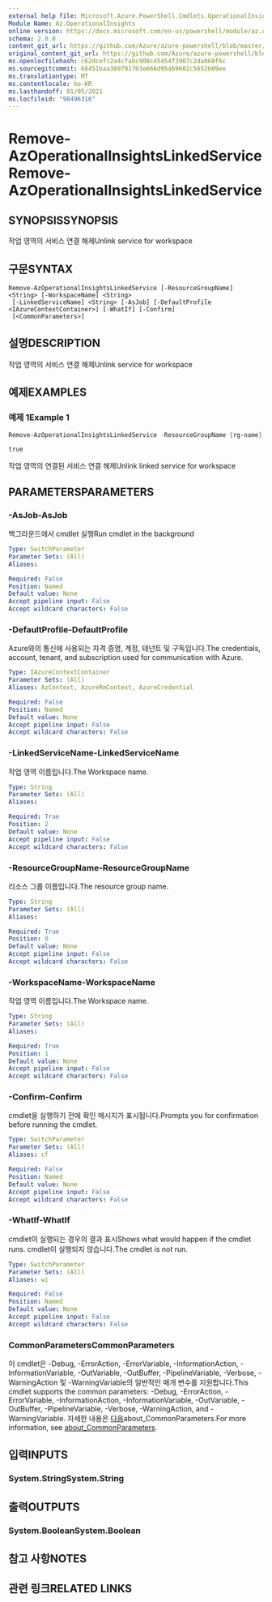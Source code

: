 ```yaml
---
external help file: Microsoft.Azure.PowerShell.Cmdlets.OperationalInsights.dll-Help.xml
Module Name: Az.OperationalInsights
online version: https://docs.microsoft.com/en-us/powershell/module/az.operationalinsights/remove-azoperationalinsightslinkedservice
schema: 2.0.0
content_git_url: https://github.com/Azure/azure-powershell/blob/master/src/OperationalInsights/OperationalInsights/help/Remove-AzOperationalInsightsLinkedService.md
original_content_git_url: https://github.com/Azure/azure-powershell/blob/master/src/OperationalInsights/OperationalInsights/help/Remove-AzOperationalInsightsLinkedService.md
ms.openlocfilehash: c62dcefc2a4cfabc908c45454f3907c2da060f6c
ms.sourcegitcommit: 68451baa389791703e666d95469602c5652609ee
ms.translationtype: MT
ms.contentlocale: ko-KR
ms.lasthandoff: 01/05/2021
ms.locfileid: "98496316"
---
```

# <span data-ttu-id="438b7-101">Remove-AzOperationalInsightsLinkedService</span><span class="sxs-lookup"><span data-stu-id="438b7-101">Remove-AzOperationalInsightsLinkedService</span></span>

## <span data-ttu-id="438b7-102">SYNOPSIS</span><span class="sxs-lookup"><span data-stu-id="438b7-102">SYNOPSIS</span></span>
<span data-ttu-id="438b7-103">작업 영역의 서비스 연결 해제</span><span class="sxs-lookup"><span data-stu-id="438b7-103">Unlink service for workspace</span></span>

## <span data-ttu-id="438b7-104">구문</span><span class="sxs-lookup"><span data-stu-id="438b7-104">SYNTAX</span></span>

```
Remove-AzOperationalInsightsLinkedService [-ResourceGroupName] <String> [-WorkspaceName] <String>
 [-LinkedServiceName] <String> [-AsJob] [-DefaultProfile <IAzureContextContainer>] [-WhatIf] [-Confirm]
 [<CommonParameters>]
```

## <span data-ttu-id="438b7-105">설명</span><span class="sxs-lookup"><span data-stu-id="438b7-105">DESCRIPTION</span></span>
<span data-ttu-id="438b7-106">작업 영역의 서비스 연결 해제</span><span class="sxs-lookup"><span data-stu-id="438b7-106">Unlink service for workspace</span></span>

## <span data-ttu-id="438b7-107">예제</span><span class="sxs-lookup"><span data-stu-id="438b7-107">EXAMPLES</span></span>

### <span data-ttu-id="438b7-108">예제 1</span><span class="sxs-lookup"><span data-stu-id="438b7-108">Example 1</span></span>
```powershell
Remove-AzOperationalInsightsLinkedService -ResourceGroupName {rg-name} -WorkspaceName {workspace-name} -LinkedServiceName cluster

true
```

<span data-ttu-id="438b7-109">작업 영역의 연결된 서비스 연결 해제</span><span class="sxs-lookup"><span data-stu-id="438b7-109">Unlink linked service for workspace</span></span>

## <span data-ttu-id="438b7-110">PARAMETERS</span><span class="sxs-lookup"><span data-stu-id="438b7-110">PARAMETERS</span></span>

### <span data-ttu-id="438b7-111">-AsJob</span><span class="sxs-lookup"><span data-stu-id="438b7-111">-AsJob</span></span>
<span data-ttu-id="438b7-112">백그라운드에서 cmdlet 실행</span><span class="sxs-lookup"><span data-stu-id="438b7-112">Run cmdlet in the background</span></span>

```yaml
Type: SwitchParameter
Parameter Sets: (All)
Aliases:

Required: False
Position: Named
Default value: None
Accept pipeline input: False
Accept wildcard characters: False
```

### <span data-ttu-id="438b7-113">-DefaultProfile</span><span class="sxs-lookup"><span data-stu-id="438b7-113">-DefaultProfile</span></span>
<span data-ttu-id="438b7-114">Azure와의 통신에 사용되는 자격 증명, 계정, 테넌트 및 구독입니다.</span><span class="sxs-lookup"><span data-stu-id="438b7-114">The credentials, account, tenant, and subscription used for communication with Azure.</span></span>

```yaml
Type: IAzureContextContainer
Parameter Sets: (All)
Aliases: AzContext, AzureRmContext, AzureCredential

Required: False
Position: Named
Default value: None
Accept pipeline input: False
Accept wildcard characters: False
```

### <span data-ttu-id="438b7-115">-LinkedServiceName</span><span class="sxs-lookup"><span data-stu-id="438b7-115">-LinkedServiceName</span></span>
<span data-ttu-id="438b7-116">작업 영역 이름입니다.</span><span class="sxs-lookup"><span data-stu-id="438b7-116">The Workspace name.</span></span>

```yaml
Type: String
Parameter Sets: (All)
Aliases:

Required: True
Position: 2
Default value: None
Accept pipeline input: False
Accept wildcard characters: False
```

### <span data-ttu-id="438b7-117">-ResourceGroupName</span><span class="sxs-lookup"><span data-stu-id="438b7-117">-ResourceGroupName</span></span>
<span data-ttu-id="438b7-118">리소스 그룹 이름입니다.</span><span class="sxs-lookup"><span data-stu-id="438b7-118">The resource group name.</span></span>

```yaml
Type: String
Parameter Sets: (All)
Aliases:

Required: True
Position: 0
Default value: None
Accept pipeline input: False
Accept wildcard characters: False
```

### <span data-ttu-id="438b7-119">-WorkspaceName</span><span class="sxs-lookup"><span data-stu-id="438b7-119">-WorkspaceName</span></span>
<span data-ttu-id="438b7-120">작업 영역 이름입니다.</span><span class="sxs-lookup"><span data-stu-id="438b7-120">The Workspace name.</span></span>

```yaml
Type: String
Parameter Sets: (All)
Aliases:

Required: True
Position: 1
Default value: None
Accept pipeline input: False
Accept wildcard characters: False
```

### <span data-ttu-id="438b7-121">-Confirm</span><span class="sxs-lookup"><span data-stu-id="438b7-121">-Confirm</span></span>
<span data-ttu-id="438b7-122">cmdlet을 실행하기 전에 확인 메시지가 표시됩니다.</span><span class="sxs-lookup"><span data-stu-id="438b7-122">Prompts you for confirmation before running the cmdlet.</span></span>

```yaml
Type: SwitchParameter
Parameter Sets: (All)
Aliases: cf

Required: False
Position: Named
Default value: None
Accept pipeline input: False
Accept wildcard characters: False
```

### <span data-ttu-id="438b7-123">-WhatIf</span><span class="sxs-lookup"><span data-stu-id="438b7-123">-WhatIf</span></span>
<span data-ttu-id="438b7-124">cmdlet이 실행되는 경우의 결과 표시</span><span class="sxs-lookup"><span data-stu-id="438b7-124">Shows what would happen if the cmdlet runs.</span></span>
<span data-ttu-id="438b7-125">cmdlet이 실행되지 않습니다.</span><span class="sxs-lookup"><span data-stu-id="438b7-125">The cmdlet is not run.</span></span>

```yaml
Type: SwitchParameter
Parameter Sets: (All)
Aliases: wi

Required: False
Position: Named
Default value: None
Accept pipeline input: False
Accept wildcard characters: False
```

### <span data-ttu-id="438b7-126">CommonParameters</span><span class="sxs-lookup"><span data-stu-id="438b7-126">CommonParameters</span></span>
<span data-ttu-id="438b7-127">이 cmdlet은 -Debug, -ErrorAction, -ErrorVariable, -InformationAction, -InformationVariable, -OutVariable, -OutBuffer, -PipelineVariable, -Verbose, -WarningAction 및 -WarningVariable의 일반적인 매개 변수를 지원합니다.</span><span class="sxs-lookup"><span data-stu-id="438b7-127">This cmdlet supports the common parameters: -Debug, -ErrorAction, -ErrorVariable, -InformationAction, -InformationVariable, -OutVariable, -OutBuffer, -PipelineVariable, -Verbose, -WarningAction, and -WarningVariable.</span></span> <span data-ttu-id="438b7-128">자세한 내용은 [다음](http://go.microsoft.com/fwlink/?LinkID=113216)about_CommonParameters.</span><span class="sxs-lookup"><span data-stu-id="438b7-128">For more information, see [about_CommonParameters](http://go.microsoft.com/fwlink/?LinkID=113216).</span></span>

## <span data-ttu-id="438b7-129">입력</span><span class="sxs-lookup"><span data-stu-id="438b7-129">INPUTS</span></span>

### <span data-ttu-id="438b7-130">System.String</span><span class="sxs-lookup"><span data-stu-id="438b7-130">System.String</span></span>

## <span data-ttu-id="438b7-131">출력</span><span class="sxs-lookup"><span data-stu-id="438b7-131">OUTPUTS</span></span>

### <span data-ttu-id="438b7-132">System.Boolean</span><span class="sxs-lookup"><span data-stu-id="438b7-132">System.Boolean</span></span>

## <span data-ttu-id="438b7-133">참고 사항</span><span class="sxs-lookup"><span data-stu-id="438b7-133">NOTES</span></span>

## <span data-ttu-id="438b7-134">관련 링크</span><span class="sxs-lookup"><span data-stu-id="438b7-134">RELATED LINKS</span></span>
